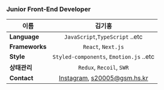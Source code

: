 ### Junior Front-End Developer

| 이름 | 김기홍 |  
|---|:---:|  
| **Language**  | `JavaScript`,`TypeScript` ..etc |  
| **Frameworks**  | `React`, `Next.js` |  
| **Style** | `Styled-components`, `Emotion.js` ..etc |  
| **상태관리** | `Redux`, `Recoil`, `SWR` |  
| **Contact** | [Instagram](https://www.instagram.com/gi._.hong_/), s20005@gsm.hs.kr |  
